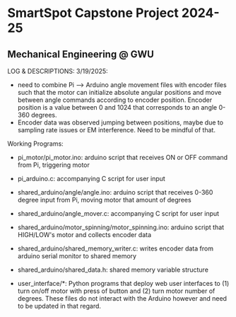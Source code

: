 # SmartSpot Capstone Project 2024-25
## Mechanical Engineering @ GWU

LOG & DESCRIPTIONS:
3/19/2025: 
- need to combine Pi --> Arduino angle movement files with encoder files such that the motor can initialize absolute angular positions and move between angle commands according to encoder position. Encoder position is a value between 0 and 1024 that corresponds to an angle 0-360 degrees.
- Encoder data was observed jumping between positions, maybe due to sampling rate issues or EM interference. Need to be mindful of that.

Working Programs:
- pi_motor/pi_motor.ino: arduino script that receives ON or OFF command from Pi, triggering motor
- pi_arduino.c: accompanying C script for user input

- shared_arduino/angle/angle.ino: arduino script that receives 0-360 degree input from Pi, moving motor that amount of degrees
- shared_arduino/angle_mover.c: accompanying C script for user input

- shared_arduino/motor_spinning/motor_spinning.ino: arduino script that HIGH/LOW's motor and collects encoder data
- shared_arduino/shared_memory_writer.c: writes encoder data from arduino serial monitor to shared memory
- shared_arduino/shared_data.h: shared memory variable structure

- user_interface/*: Python programs that deploy web user interfaces to (1) turn on/off motor with press of button and (2) turn motor number of degrees. These files do not interact with the Arduino however and need to be updated in that regard.
